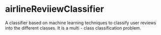 # airlineReviiewClassifier
A classifier based on machine learning techniques to classify user reviews into the different classes. It is a multi - class classification problem. 
